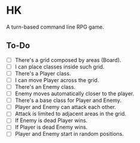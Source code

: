 # HK

A turn-based command line RPG game.

## To-Do
- [ ] There's a grid composed by areas (Board).
- [ ] I can place classes inside such grid.
- [ ] There's a Player class.
- [ ] I can move Player across the grid.
- [ ] There's an Enemy class.
- [ ] Enemy moves automatically closer to the player.
- [ ] There's a base class for Player and Enemy.
- [ ] Player and Enemy can attack each other.
- [ ] Attack is limited to adjacent areas in the grid.
- [ ] If Enemy is dead Player wins.
- [ ] If Player is dead Enemy wins.
- [ ] Player and Enemy start in random positions.
